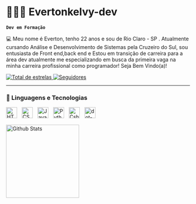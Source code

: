 # 👨🏽‍💻 Evertonkelvy-dev


**`Dev em Formação`**

💻 Meu nome é Everton, tenho 22 anos e sou de Rio Claro - SP . Atualmente cursando Análise e Desenvolvimento de Sistemas pela Cruzeiro do Sul, sou entusiasta de Front end,back end e Estou em transição de carreira para a área dev atualmente me especializando em busca da primeira vaga na minha carreira profissional como programador! Seja Bem Vindo(a)!
  
<a href="https://github.com/Evertonkelvy-dev?tab=repositories&sort=stargazers">
        <img 
            alt="Total de estrelas" 
            title="Total de estrelas GitHub" 
            src="https://custom-icon-badges.demolab.com/github/stars/Evertonkelvy-dev?color=55960c&style=for-the-badge&labelColor=488207&logo=star&label=estrelas"
        />
    </a>
    <a href="https://github.com/EvertonKelvy-dev">
        <img 
            alt="Seguidores" 
            title="Me siga no GitHub" 
            src="https://custom-icon-badges.demolab.com/github/followers/Evertonkelvy-dev?color=236ad3&labelColor=1155ba&style=for-the-badge&logo=github&label=Seguidores&logoColor=white"
        />
    </a>
</p>

---

### 🤖 Linguagens e Tecnologias
<img 
    align="left" 
    alt="HTML"
    title="HTML" 
    width="30px" 
    style="padding-right: 10px;" 
    src="https://cdn.jsdelivr.net/gh/devicons/devicon@latest/icons/html5/html5-original.svg" 
/>
<img 
    align="left" 
    alt="CSS" 
    title="CSS"
    width="30px" 
    style="padding-right: 10px;" 
    src="https://cdn.jsdelivr.net/gh/devicons/devicon@latest/icons/css3/css3-original.svg" 
/>
<img 
    align="left" 
    alt="JavaScript" 
    title="JavaScript"
    width="30px" 
    style="padding-right: 10px;" 
    src="https://cdn.jsdelivr.net/gh/devicons/devicon@latest/icons/javascript/javascript-original.svg" 
/>
<img 
    align="left" 
    alt="Python" 
    title="Python"
    width="30px" 
    style="padding-right: 10px;" 
    src="https://cdn.jsdelivr.net/gh/devicons/devicon@latest/icons/python/python-original.svg" 
/>
<img 
    align="left" 
    alt="Csharp" 
    title="Csharp"
    width="30px" 
    style="padding-right: 10px;" 
    src=https://cdn.jsdelivr.net/gh/devicons/devicon@latest/icons/csharp/csharp-original.svg
/>
<img 
    align="left" 
    alt="dot-net" 
    title="dot-net"
    width="30px" 
    style="padding-right: 10px;" 
    src=https://cdn.jsdelivr.net/gh/devicons/devicon@latest/icons/dot-net/dot-net-plain.svg
/>

<br>
<br>


<img 
    align="left" 
    alt="Github Stats" 
    height="200" 
    style="padding-right: 10px;" 
    src="https://github-readme-stats.vercel.app/api/top-langs/?username=EvertonKelvy-dev&theme=tokyonight&layout=compact&custom_title=Tecnologias&langs_count=6"
/>






